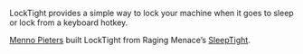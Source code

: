 LockTight provides a simple way to lock your machine when it goes to sleep or
lock from a keyboard hotkey.

[Menno Pieters][] built LockTight from Raging Menace’s [SleepTight][].


[Menno Pieters]: http://mac.pieters.cx/ "Menno's MacPage"
[SleepTight]: http://www.ragingmenace.com/software/sleeptight/
    "Raging Menace's SleepTight page"
